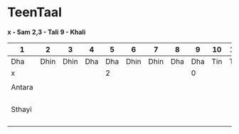 # TeenTaal
**x - Sam** 
**2,3 - Tali**
**9 - Khali**

| 1      | 2    | 3    | 4   | 5   | 6    | 7    | 8   | 9   | 10  | 11  | 12  | 13  | 14   | 15   | 16  |
| ------ | ---- | ---- | --- | --- | ---- | ---- | --- | --- | --- | --- | --- | --- | ---- | ---- | --- |
| Dha    | Dhin | Dhin | Dha | Dha | Dhin | Dhin | Dha | Dha | Tin | Tin | Ta  | Ta  | Dhin | Dhin | Dha |
| x      |      |      |     | 2   |      |      |     | 0   |     |     | 3   |     |      |      |     |
|        |      |      |     |     |      |      |     |     |     |     |     |     |      |      |     |
| Antara |      |      |     |     |      |      |     |     |     |     |     |     |      |      |     |
|        |      |      |     |     |      |      |     |     |     |     |     |     |      |      |     |
|        |      |      |     |     |      |      |     |     |     |     |     |     |      |      |     |
|        |      |      |     |     |      |      |     |     |     |     |     |     |      |      |     |
|        |      |      |     |     |      |      |     |     |     |     |     |     |      |      |     |
| Sthayi |      |      |     |     |      |      |     |     |     |     |     |     |      |      |     |
|        |      |      |     |     |      |      |     |     |     |     |     |     |      |      |     |
|        |      |      |     |     |      |      |     |     |     |     |     |     |      |      |     |
|        |      |      |     |     |      |      |     |     |     |     |     |     |      |      |     |
|        |      |      |     |     |      |      |     |     |     |     |     |     |      |      |     |
